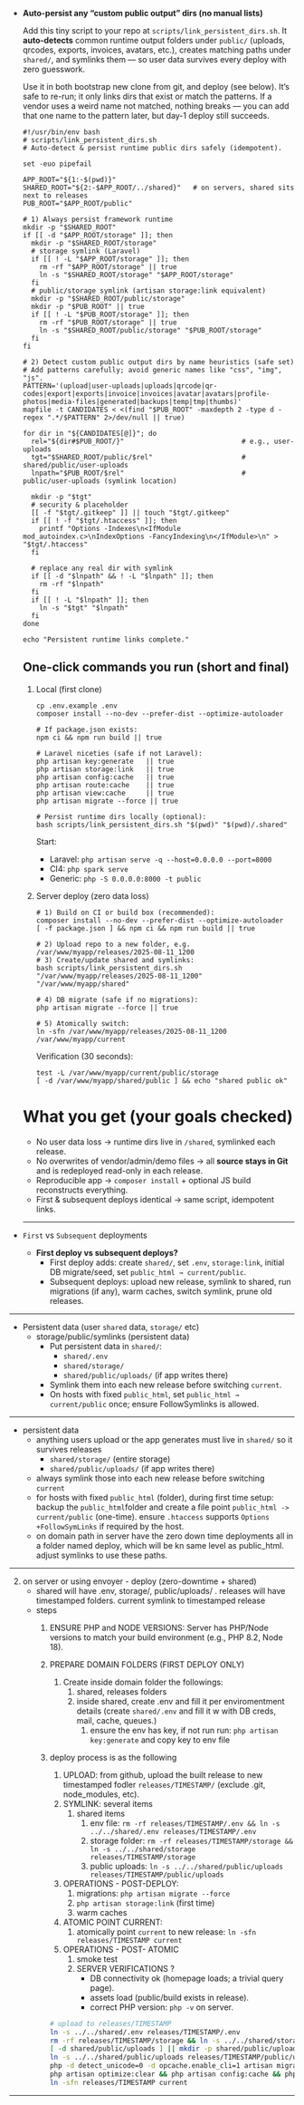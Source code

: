 - **Auto-persist any “custom public output” dirs (no manual lists)**
    
    Add this tiny script to your repo at `scripts/link_persistent_dirs.sh`. It **auto-detects** common runtime output folders under `public/` (uploads, qrcodes, exports, invoices, avatars, etc.), creates matching paths under `shared/`, and symlinks them — so user data survives every deploy with zero guesswork.
    
    Use it in both bootstrap new clone from git, and deploy (see below). It’s safe to re-run; it only links dirs that exist or match the patterns. If a vendor uses a weird name not matched, nothing breaks — you can add that one name to the pattern later, but day-1 deploy still succeeds.
    
    ```
    #!/usr/bin/env bash
    # scripts/link_persistent_dirs.sh
    # Auto-detect & persist runtime public dirs safely (idempotent).
    
    set -euo pipefail
    
    APP_ROOT="${1:-$(pwd)}"
    SHARED_ROOT="${2:-$APP_ROOT/../shared}"   # on servers, shared sits next to releases
    PUB_ROOT="$APP_ROOT/public"
    
    # 1) Always persist framework runtime
    mkdir -p "$SHARED_ROOT"
    if [[ -d "$APP_ROOT/storage" ]]; then
      mkdir -p "$SHARED_ROOT/storage"
      # storage symlink (Laravel)
      if [[ ! -L "$APP_ROOT/storage" ]]; then
        rm -rf "$APP_ROOT/storage" || true
        ln -s "$SHARED_ROOT/storage" "$APP_ROOT/storage"
      fi
      # public/storage symlink (artisan storage:link equivalent)
      mkdir -p "$SHARED_ROOT/public/storage"
      mkdir -p "$PUB_ROOT" || true
      if [[ ! -L "$PUB_ROOT/storage" ]]; then
        rm -rf "$PUB_ROOT/storage" || true
        ln -s "$SHARED_ROOT/public/storage" "$PUB_ROOT/storage"
      fi
    fi
    
    # 2) Detect custom public output dirs by name heuristics (safe set)
    # Add patterns carefully; avoid generic names like "css", "img", "js".
    PATTERN='(upload|user-uploads|uploads|qrcode|qr-codes|export|exports|invoice|invoices|avatar|avatars|profile-photos|media-files|generated|backups|temp|tmp|thumbs)'
    mapfile -t CANDIDATES < <(find "$PUB_ROOT" -maxdepth 2 -type d -regex ".*/$PATTERN" 2>/dev/null || true)
    
    for dir in "${CANDIDATES[@]}"; do
      rel="${dir#$PUB_ROOT/}"                             # e.g., user-uploads
      tgt="$SHARED_ROOT/public/$rel"                      # shared/public/user-uploads
      lnpath="$PUB_ROOT/$rel"                             # public/user-uploads (symlink location)
    
      mkdir -p "$tgt"
      # security & placeholder
      [[ -f "$tgt/.gitkeep" ]] || touch "$tgt/.gitkeep"
      if [[ ! -f "$tgt/.htaccess" ]]; then
        printf "Options -Indexes\n<IfModule mod_autoindex.c>\nIndexOptions -FancyIndexing\n</IfModule>\n" > "$tgt/.htaccess"
      fi
    
      # replace any real dir with symlink
      if [[ -d "$lnpath" && ! -L "$lnpath" ]]; then
        rm -rf "$lnpath"
      fi
      if [[ ! -L "$lnpath" ]]; then
        ln -s "$tgt" "$lnpath"
      fi
    done
    
    echo "Persistent runtime links complete."
    
    ```
    
    ## **One-click commands you run (short and final)**
    
    1. Local (first clone)
        
        ```
        cp .env.example .env
        composer install --no-dev --prefer-dist --optimize-autoloader
        
        # If package.json exists:
        npm ci && npm run build || true
        
        # Laravel niceties (safe if not Laravel):
        php artisan key:generate   || true
        php artisan storage:link   || true
        php artisan config:cache   || true
        php artisan route:cache    || true
        php artisan view:cache     || true
        php artisan migrate --force || true
        
        # Persist runtime dirs locally (optional):
        bash scripts/link_persistent_dirs.sh "$(pwd)" "$(pwd)/.shared"
        
        ```
        
        Start:
        
        - Laravel: `php artisan serve -q --host=0.0.0.0 --port=8000`
        - CI4: `php spark serve`
        - Generic: `php -S 0.0.0.0:8000 -t public`
    2. Server deploy (zero data loss)
        
        ```
        # 1) Build on CI or build box (recommended):
        composer install --no-dev --prefer-dist --optimize-autoloader
        [ -f package.json ] && npm ci && npm run build || true
        
        # 2) Upload repo to a new folder, e.g. /var/www/myapp/releases/2025-08-11_1200
        # 3) Create/update shared and symlinks:
        bash scripts/link_persistent_dirs.sh "/var/www/myapp/releases/2025-08-11_1200" "/var/www/myapp/shared"
        
        # 4) DB migrate (safe if no migrations):
        php artisan migrate --force || true
        
        # 5) Atomically switch:
        ln -sfn /var/www/myapp/releases/2025-08-11_1200 /var/www/myapp/current
        
        ```
        
        Verification (30 seconds):
        
        ```
        test -L /var/www/myapp/current/public/storage
        [ -d /var/www/myapp/shared/public ] && echo "shared public ok"
        
        ```
        
    
    # What you get (your goals checked)
    
    - No user data loss → runtime dirs live in `/shared`, symlinked each release.
    - No overwrites of vendor/admin/demo files → all **source stays in Git** and is redeployed read-only in each release.
    - Reproducible app → `composer install` + optional JS build reconstructs everything.
    - First & subsequent deploys identical → same script, idempotent links.
    
    ---

- `First` vs `Subsequent` deployments
    - **First deploy vs subsequent deploys?**
        - First deploy adds: create `shared/`, set `.env`, `storage:link`, initial DB migrate/seed, set `public_html → current/public`.
        - Subsequent deploys: upload new release, symlink to shared, run migrations (if any), warm caches, switch symlink, prune old releases.
------
- Persistent data (user `shared` data, `storage/` etc)
    - storage/public/symlinks (persistent data)
        - Put persistent data in `shared/`:
            - `shared/.env`
            - `shared/storage/`
            - `shared/public/uploads/` (if app writes there)
        - Symlink them into each new release before switching `current`.
        - On hosts with fixed `public_html`, set `public_html → current/public` once; ensure FollowSymlinks is allowed.
----
- persistent data
    - anything users upload or the app generates must live in `shared/` so it survives releases
        - `shared/storage/` (entire storage)
        - `shared/public/uploads/` (if app writes there)
    - always symlink those into each new release before switching `current`
    - for hosts with fixed `public_html` (folder), during first time setup: backup  the `public_html`folder and create a file point `public_html -> current/public` (one-time). ensure `.htaccess` supports `Options +FollowSymLinks` if required by the host.
    - on domain path in server have the zero down time deployments all in a folder named deploy, which will be kn same level as public_html. adjust symlinks to use these paths.

----
2. on server or using envoyer  - deploy (zero-downtime + shared)
    - shared will have .env,  storage/, public/uploads/  . releases will have timestamped folders. current symlink to timestamped release
    - steps
        1. ENSURE PHP and NODE VERSIONS: Server has PHP/Node versions to match your build environment (e.g., PHP 8.2, Node 18).
        2. PREPARE DOMAIN FOLDERS (FIRST DEPLOY ONLY)
            1. Create inside domain folder the followings:
                1. shared, releases folders
                2. inside shared, create .env and fill it per enviromentment details (create `shared/.env` and fill it w with DB creds, mail, cache, queues.)
                    1. ensure the env has key, if not run run: `php artisan key:generate` and copy key to env file
        3. deploy process is as the following
            1. UPLOAD: from github, upload the built release to new timestamped fodler  `releases/TIMESTAMP/` (exclude .git, node_modules, etc).
            2. SYMLINK: several items 
                1. shared items
                    1. env file: `rm -rf releases/TIMESTAMP/.env && ln -s ../../shared/.env releases/TIMESTAMP/.env`
                    2. storage folder: `rm -rf releases/TIMESTAMP/storage && ln -s ../../shared/storage releases/TIMESTAMP/storage`
                    3. public uploads: `ln -s ../../shared/public/uploads releases/TIMESTAMP/public/uploads`
            3. OPERATIONS - POST-DEPLOY:
                1. migrations: `php artisan migrate --force`
                2. `php artisan storage:link` (first time)
                3. warm caches
            4. ATOMIC POINT CURRENT:
                1. atomically point `current` to new release: `ln -sfn releases/TIMESTAMP current`
            5. OPERATIONS - POST- ATOMIC
                1. smoke test
                2. SERVER  VERIFICATIONS ?
                    - DB connectivity ok (homepage loads; a trivial query page).
                    - assets load (public/build exists in release).
                    - correct PHP version: `php -v` on server.
            
            ```bash
            # upload to releases/TIMESTAMP
            ln -s ../../shared/.env releases/TIMESTAMP/.env
            rm -rf releases/TIMESTAMP/storage && ln -s ../../shared/storage releases/TIMESTAMP/storage
            [ -d shared/public/uploads ] || mkdir -p shared/public/uploads
            ln -s ../../shared/public/uploads releases/TIMESTAMP/public/uploads
            php -d detect_unicode=0 -d opcache.enable_cli=1 artisan migrate --force --no-interaction -q
            php artisan optimize:clear && php artisan config:cache && php artisan view:cache
            ln -sfn releases/TIMESTAMP current
            ```



-----
